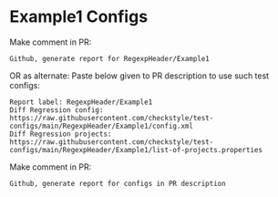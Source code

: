 # Example1 Configs
Make comment in PR:
```
Github, generate report for RegexpHeader/Example1
```
OR as alternate:
Paste below given to PR description to use such test configs:
```
Report label: RegexpHeader/Example1
Diff Regression config: https://raw.githubusercontent.com/checkstyle/test-configs/main/RegexpHeader/Example1/config.xml
Diff Regression projects: https://raw.githubusercontent.com/checkstyle/test-configs/main/RegexpHeader/Example1/list-of-projects.properties
```
Make comment in PR:
```
Github, generate report for configs in PR description
```
